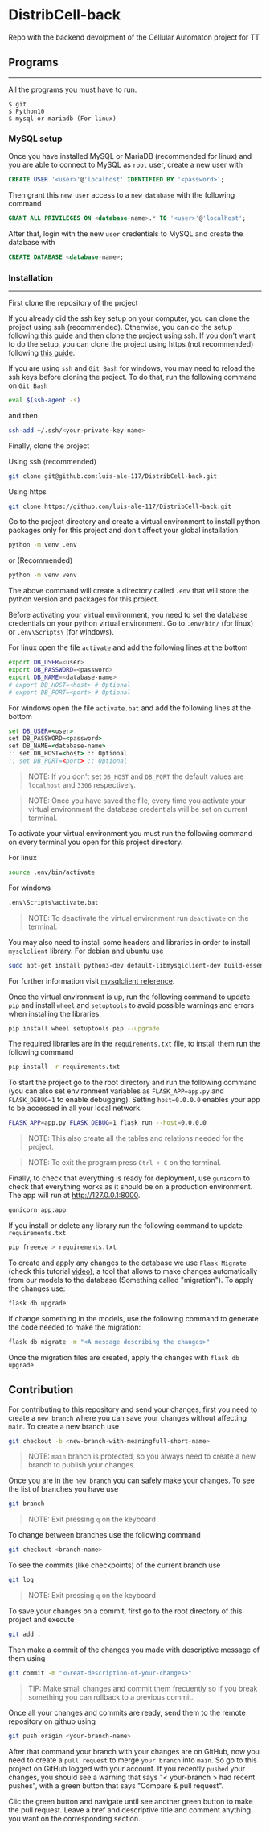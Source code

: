 # DistribCell-back
Repo with the backend devolpment of the Cellular Automaton project for TT

## Programs
***
All the programs you must have to run.
```
$ git
$ Python10
$ mysql or mariadb (For linux)
```
### MySQL setup
Once you have installed MySQL or MariaDB (recommended for linux) and you are able to connect to MySQL as `root` user, create a new user with
```sql
CREATE USER '<user>'@'localhost' IDENTIFIED BY '<password>';
```
Then grant this `new user` access to a `new database` with the following command
```sql
GRANT ALL PRIVILEGES ON <database-name>.* TO '<user>'@'localhost';
```
After that, login with the new `user` credentials to MySQL and create the database with
```sql
CREATE DATABASE <database-name>; 
```
### Installation
***

First clone the repository of the project

If you already did the ssh key setup on your computer, you can clone the project using ssh (recommended). Otherwise, you can do the setup following [this guide](https://docs.github.com/en/authentication/connecting-to-github-with-ssh/generating-a-new-ssh-key-and-adding-it-to-the-ssh-agent) and then clone the project using ssh. If you don't want to do the setup, you can clone the project using https (not recommended) following [this guide](https://gitprotect.io/blog/how-to-clone-using-https-in-git/).

If you are using `ssh` and `Git Bash` for windows, you may need to reload the ssh keys before cloning the project. To do that, run the following command on `Git Bash`
```bash
eval $(ssh-agent -s)
```
and then
```bash
ssh-add ~/.ssh/<your-private-key-name>
```

Finally, clone the project

Using ssh (recommended)
```bash
git clone git@github.com:luis-ale-117/DistribCell-back.git
```
Using https
```bash
git clone https://github.com/luis-ale-117/DistribCell-back.git
```
Go to the project directory and create a virtual environment to install python packages only for this project and don't affect your global installation
```bash
python -m venv .env
```
or (Recommended)
```bash
python -m venv venv
```

The above command will create a directory called `.env` that will store the python version and packages for this project.

Before activating your virtual environment, you need to set the database credentials on your python virtual environment. Go to `.env/bin/` (for linux) or `.env\Scripts\` (for windows). 

For linux open the file `activate` and add the following lines at the bottom
```bash
export DB_USER=<user>
export DB_PASSWORD=<password>
export DB_NAME=<database-name>
# export DB_HOST=<host> # Optional
# export DB_PORT=<port> # Optional
```
For windows open the file `activate.bat` and add the following lines at the bottom
```cmd
set DB_USER=<user>
set DB_PASSWORD=<password>
set DB_NAME=<database-name>
:: set DB_HOST=<host> :: Optional
:: set DB_PORT=<port> :: Optional
```
> NOTE: If you don't set `DB_HOST` and `DB_PORT` the default values are `localhost` and `3306` respectively.

> NOTE: Once you have saved the file, every time you activate your virtual environment the database credentials will be set on current terminal.

To activate your virtual environment you must run the following command on every terminal you open for this project directory.

For linux
```bash
source .env/bin/activate
```
For windows
```cmd
.env\Scripts\activate.bat
```
> NOTE: To deactivate the virtual environment run `deactivate` on the terminal.

You may also need to install some headers and libraries in order to install `mysqlclient` library. For debian and ubuntu use
```bash
sudo apt-get install python3-dev default-libmysqlclient-dev build-essential
```
For further information visit [mysqlclient reference](https://pypi.org/project/mysqlclient/).

Once the virtual environment is up, run the following command to update `pip` and install `wheel` and `setuptools` to avoid possible warnings and errors when installing the libraries.
```bash
pip install wheel setuptools pip --upgrade
```
The required libraries are in the `requirements.txt` file, to install them run the following command
```bash
pip install -r requirements.txt
```
To start the project go to the root directory and run the following command (you can also set environment variables as `FLASK_APP=app.py` and `FLASK_DEBUG=1` to enable debugging). Setting `host=0.0.0.0` enables your app to be accessed in all your local network.
```bash
FLASK_APP=app.py FLASK_DEBUG=1 flask run --host=0.0.0.0
```
> NOTE: This also create all the tables and relations needed for the project.

> NOTE: To exit the program press `Ctrl + C` on the terminal.


Finally, to check that everything is ready for deployment, use `gunicorn` to check that everything works as it should be on a production environment. The app will run at http://127.0.0.1:8000.
```bash
gunicorn app:app
```

If you install or delete any library run the following command to update `requirements.txt`
```bash
pip freeeze > requirements.txt
```

To create and apply any changes to the database we use `Flask Migrate` (check this tutorial [video](https://youtu.be/ca-Vj6kwK7M)), a tool that allows to make
changes automatically from our models to the database (Something called "migration"). To apply the changes use:
```bash
flask db upgrade
```

If change something in the models, use the following command to generate the code needed to make
the migration:
```bash
flask db migrate -m "<A message describing the changes>"
```

Once the migration files are created, apply the changes with `flask db upgrade`

## Contribution
For contributing to this repository and send your changes, first you need to create a `new branch` where you can save your changes without affecting `main`. To create a new branch use
```bash
git checkout -b <new-branch-with-meaningfull-short-name>
```
> NOTE: `main` branch is protected, so you always need to create a new branch to publish your changes.

Once you are in the `new branch` you can safely make your changes.
To see the list of branches you have use
```bash
git branch
```
> NOTE: Exit pressing `q` on the keyboard

To change between branches use the following command
```bash
git checkout <branch-name>
```
To see the commits (like checkpoints) of the current branch use
```bash
git log
```
> NOTE: Exit pressing `q` on the keyboard

To save your changes on a commit, first go to the root directory of this project and execute
```bash
git add .
```
Then make a commit of the changes you made with descriptive message of them using
```bash
git commit -m "<Great-description-of-your-changes>"
```
> TIP: Make small changes and commit them frecuently so if you break something you can rollback to a previous commit.

Once all your changes and commits are ready, send them to the remote repository on github using
```bash
git push origin <your-branch-name>
```
After that command your branch with your changes are on GitHub, now you need to create a `pull request` to merge `your branch` into `main`. So go to this project on GitHub logged with your account. If you recently `pushed` your changes, you should see a warning that says "< your-branch > had recent pushes", with a green button that says "Compare & pull request".

Clic the green button and navigate until see another green button to make the pull request. Leave a bref and descriptive title and comment anything you want on the corresponding section.